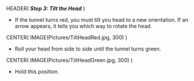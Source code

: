 HEADER( *__Step 3: Tilt the Head__* )

- If the tunnel turns red, you must tilt you head to a new orientation. If an arrow appears, it tells you which way to rotate the head.

CENTER( IMAGE(Pictures/TiltHeadRed.jpg, 300) )

- Roll your head from side to side until the tunnel turns green.

CENTER( IMAGE(Pictures/TiltHeadGreen.jpg, 300) )

- Hold this position.
